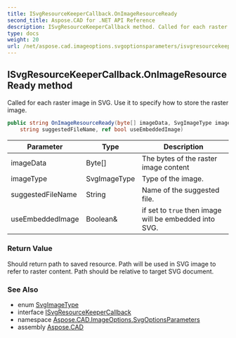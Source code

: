 ```yaml
---
title: ISvgResourceKeeperCallback.OnImageResourceReady
second_title: Aspose.CAD for .NET API Reference
description: ISvgResourceKeeperCallback method. Called for each raster image in SVG. Use it to specify how to store the raster image
type: docs
weight: 20
url: /net/aspose.cad.imageoptions.svgoptionsparameters/isvgresourcekeepercallback/onimageresourceready/
---
```

## ISvgResourceKeeperCallback.OnImageResourceReady method

Called for each raster image in SVG. Use it to specify how to store the raster image.

```csharp
public string OnImageResourceReady(byte[] imageData, SvgImageType imageType, 
    string suggestedFileName, ref bool useEmbeddedImage)
```

| Parameter | Type | Description |
| --- | --- | --- |
| imageData | Byte[] | The bytes of the raster image content |
| imageType | SvgImageType | Type of the image. |
| suggestedFileName | String | Name of the suggested file. |
| useEmbeddedImage | Boolean& | if set to `true` then image will be embedded into SVG. |

### Return Value

Should return path to saved resource. Path will be used in SVG image to refer to raster content. Path should be relative to target SVG document.

### See Also

* enum [SvgImageType](../../svgimagetype/)
* interface [ISvgResourceKeeperCallback](../)
* namespace [Aspose.CAD.ImageOptions.SvgOptionsParameters](../../../aspose.cad.imageoptions.svgoptionsparameters/)
* assembly [Aspose.CAD](../../../)


